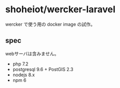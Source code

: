 shoheiot/wercker-laravel
=========================

wercker で使う用の docker image の試作。

## spec

webサーバは含みません。

- php 7.2
- postgresql 9.6 + PostGIS 2.3
- nodejs 8.x
- npm 6